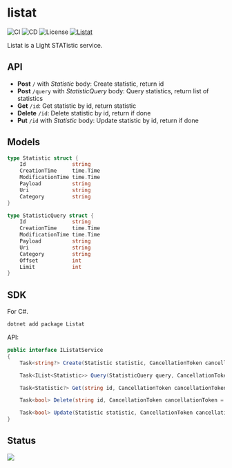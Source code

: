 # listat

![CI](https://github.com/StardustDL/listat/workflows/CI/badge.svg) ![CD](https://github.com/StardustDL/listat/workflows/CD/badge.svg) ![License](https://img.shields.io/github/license/StardustDL/listat.svg) [![Listat](https://buildstats.info/nuget/Listat)](https://www.nuget.org/packages/Listat/)

Listat is a Light STATistic service.

## API

- **Post** `/` with *Statistic* body: Create statistic, return id
- **Post** `/query` with *StatisticQuery* body: Query statistics, return list of statistics
- **Get** `/id`: Get statistic by id, return statistic
- **Delete** `/id`: Delete statistic by id, return if done
- **Put** `/id` with *Statistic* body: Update statistic by id, return if done

## Models

```go
type Statistic struct {
	Id               string
	CreationTime     time.Time
	ModificationTime time.Time
	Payload          string
	Uri              string
	Category         string
}

type StatisticQuery struct {
	Id               string
	CreationTime     time.Time
	ModificationTime time.Time
	Payload          string
	Uri              string
	Category         string
	Offset           int
	Limit            int
}
```

## SDK

For C#.

```sh
dotnet add package Listat
```

API:

```csharp
public interface IListatService
{
    Task<string?> Create(Statistic statistic, CancellationToken cancellationToken = default);

    Task<IList<Statistic>> Query(StatisticQuery query, CancellationToken cancellationToken = default);

    Task<Statistic?> Get(string id, CancellationToken cancellationToken = default);

    Task<bool> Delete(string id, CancellationToken cancellationToken = default);

    Task<bool> Update(Statistic statistic, CancellationToken cancellationToken = default);
}
```

## Status

![](https://buildstats.info/github/chart/StardustDL/listat?branch=master)